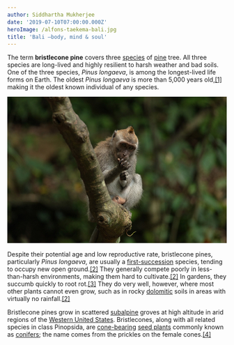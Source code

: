 ```yaml
---
author: Siddhartha Mukherjee
date: '2019-07-10T07:00:00.000Z'
heroImage: /alfons-taekema-bali.jpg
title: 'Bali —body, mind & soul'
---
```

The term **bristlecone pine** covers three [species](https://en.wikipedia.org/wiki/Species "Species") of [pine](https://en.wikipedia.org/wiki/Pine "Pine") tree. All three species are long-lived and highly resilient to harsh weather and bad soils. One of the three species, _Pinus longaeva_, is among the longest-lived life forms on Earth. The oldest _Pinus longaeva_ is more than 5,000 years old,[\[1\]](https://en.wikipedia.org/wiki/Bristlecone_pine#cite_note-oldest-1) making it the oldest known individual of any species.

![bali-monkey](../public/mahkeo-monkey.jpg)

Despite their potential age and low reproductive rate, bristlecone pines, particularly _Pinus longaeva_, are usually a [first-succession](https://en.wikipedia.org/wiki/Primary_succession "Primary succession") species, tending to occupy new open ground.[\[2\]](https://en.wikipedia.org/wiki/Bristlecone_pine#cite_note-FEIS-2) They generally compete poorly in less-than-harsh environments, making them hard to cultivate.[\[2\]](https://en.wikipedia.org/wiki/Bristlecone_pine#cite_note-FEIS-2) In gardens, they succumb quickly to root rot.[\[3\]](https://en.wikipedia.org/wiki/Bristlecone_pine#cite_note-3) They do very well, however, where most other plants cannot even grow, such as in rocky [dolomitic](<https://en.wikipedia.org/wiki/Dolomite_(mineral)> "Dolomite (mineral)") soils in areas with virtually no rainfall.[\[2\]](https://en.wikipedia.org/wiki/Bristlecone_pine#cite_note-FEIS-2)

Bristlecone pines grow in scattered [subalpine](https://en.wikipedia.org/wiki/Subalpine "Subalpine") groves at high altitude in arid regions of the [Western United States](https://en.wikipedia.org/wiki/Western_United_States "Western United States"). Bristlecones, along with all related species in class Pinopsida, are [cone-bearing](https://en.wikipedia.org/wiki/Conifer_cone "Conifer cone") [seed plants](https://en.wikipedia.org/wiki/Seed_plant "Seed plant") commonly known as [conifers](https://en.wikipedia.org/wiki/Conifer "Conifer"); the name comes from the prickles on the female cones.[\[4\]](https://en.wikipedia.org/wiki/Bristlecone_pine#cite_note-ARKive-4)